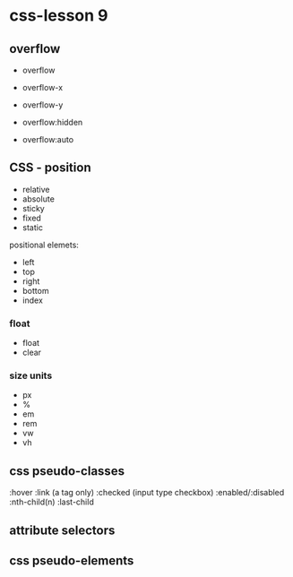 # css-lesson 9

## overflow

* overflow
* overflow-x
* overflow-y

* overflow:hidden
* overflow:auto

## CSS - position

* relative
* absolute
* sticky
* fixed
* static

positional elemets:

* left
* top
* right
* bottom
* index


### float

* float
* clear

### size units

* px
* %
* em
* rem
* vw
* vh


## css pseudo-classes

:hover
:link (a tag only)
:checked (input type checkbox)
:enabled/:disabled
:nth-child(n)
:last-child


## attribute selectors



## css pseudo-elements






